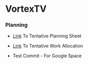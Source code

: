 # VortexTV
### Planning
- [Link](https://docs.google.com/document/d/18E7qcmh4KkIHvmFNecCmissjxJmts9V2GWyLtJiqTWw) To Tentative Planning Sheet  
- [Link](https://docs.google.com/spreadsheets/d/1xDONt-rLJLnVn7QzLjMJZeht1afKwEJy_DqDe-SNFug) To Tentative Work Allocation


- Test Commit - For Google Space
